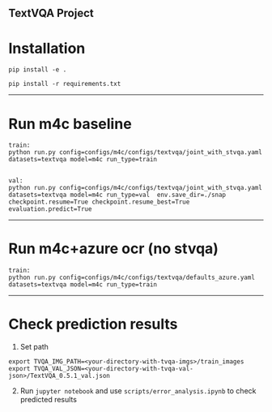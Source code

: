 ## TextVQA Project 


# Installation

```
pip install -e .

pip install -r requirements.txt
```

---

# Run m4c baseline

```
train:
python run.py config=configs/m4c/configs/textvqa/joint_with_stvqa.yaml datasets=textvqa model=m4c run_type=train


val:
python run.py config=configs/m4c/configs/textvqa/joint_with_stvqa.yaml datasets=textvqa model=m4c run_type=val  env.save_dir=./snap checkpoint.resume=True checkpoint.resume_best=True evaluation.predict=True
```


---

# Run m4c+azure ocr (no stvqa)

```
train:
python run.py config=configs/m4c/configs/textvqa/defaults_azure.yaml datasets=textvqa model=m4c run_type=train

```


---

# Check prediction results
1. Set path
```
export TVQA_IMG_PATH=<your-directory-with-tvqa-imgs>/train_images
export TVQA_VAL_JSON=<your-directory-with-tvqa-val-json>/TextVQA_0.5.1_val.json

```

2. Run `jupyter notebook` and use `scripts/error_analysis.ipynb` to check predicted results

